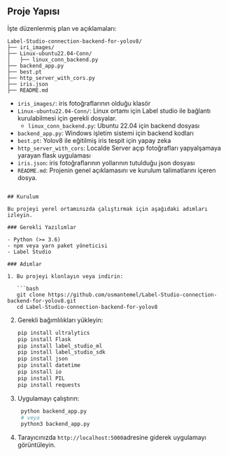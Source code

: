 ## Proje Yapısı

İşte düzenlenmiş plan ve açıklamaları:

```plaintext
Label-Studio-connection-backend-for-yolov8/
├── iri_images/
├── Linux-ubuntu22.04-Conn/
│   ├── linux_conn_backend.py
├── backend_app.py
├── best.pt
├── http_server_with_cors.py
├── iris.json
├── README.md
```

- `iris_images/`: iris fotoğraflarının olduğu klasör
- `Linux-ubuntu22.04-Conn/`: Linux ortamı için Label studio ile bağlantı kurulabilmesi için gerekli dosyalar.
  - `linux_conn_backend.py`: Ubuntu 22.04 için backend dosyası
- `backend_app.py`: Windows işletim sistemi için backend kodları
- `best.pt`: Yolov8 ile eğitilmiş iris  tespit için yapay zeka
- `http_server_with_cors`: Localde Server açıp fotoğrafları yapyalşamaya yarayan flask uygulaması
- `iris.json`: iris fotoğraflarının yollarının tutulduğu json dosyası
- `README.md`: Projenin genel açıklamasını ve kurulum talimatlarını içeren dosya.
```

## Kurulum

Bu projeyi yerel ortamınızda çalıştırmak için aşağıdaki adımları izleyin.

### Gerekli Yazılımlar

- Python (>= 3.6)
- npm veya yarn paket yöneticisi
- Label Studio

### Adımlar

1. Bu projeyi klonlayın veya indirin:

   ```bash
   git clone https://github.com/osmantemel/Label-Studio-connection-backend-for-yolov8.git
   cd Label-Studio-connection-backend-for-yolov8
   ```

2. Gerekli bağımlılıkları yükleyin:

   ```bash
   pip install ultralytics
   pip install Flask
   pip install label_studio_ml
   pip install label_studio_sdk
   pip install json
   pip install datetime   
   pip install io 
   pip install PIL
   pip install requests
   ```

3. Uygulamayı çalıştırın:
   ```bash
    python backend_app.py
    # veya
    python3 backend_app.py
   ```

4. Tarayıcınızda `http://localhost:5000`adresine giderek uygulamayı görüntüleyin.
